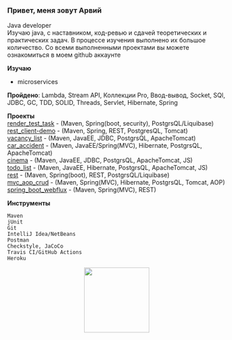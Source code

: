 ### Привет, меня зовут Арвий 
Java developer<br> 
Изучаю java, с наставником, код-ревью и сдачей теоретических и практических задач. В процессе изучения выполнено их большое количество. Со всеми выполненными проектами вы можете ознакомиться в моем github аккаунте

**Изучаю**
* microservices

**Пройдено**: 
Lambda, Stream API, Коллекции Pro, Ввод-вывод, Socket, SQl, JDBC, GC, TDD, SOLID, Threads, Servlet, Hibernate, Spring

**Проекты**
<br>[render_test_task](https://github.com/ArvikVan/farmrender) - (Maven, Spring(boot, security), PostgrsQL/Liquibase)
<br>[rest_client-demo](https://github.com/ArvikVan/restex) - (Maven, Spring, REST, PostgresQL, Tomcat)
<br>[vacancy_list](https://github.com/ArvikVan/job4j_dreamjob) - (Maven, JavaEE, JDBC, PostgrsQL, ApacheTomcat)
<br>[car_accident](https://github.com/ArvikVan/job4j_car_accident) - (Maven, JavaEE/Spring(MVC), Hibernate, PostgrsQL, ApacheTomcat)
<br>[cinema](https://github.com/ArvikVan/job4j_cinema) - (Maven, JavaEE, JDBC, PostgrsQL, ApacheTomcat, JS)
<br>[todo_list](https://github.com/ArvikVan/job4j_todo) - (Maven, JavaEE, Hibernate, PostgrsQL, ApacheTomcat, JS)
<br>[rest](https://github.com/ArvikVan/job4j_auth) - (Maven, Spring(boot), REST, PostgrsQL/Liquibase)
<br>[mvc_aop_crud](https://github.com/ArvikVan/mvchibernateaop) - (Maven, Spring(MVC), Hibernate, PostgrsQL, Tomcat, AOP)
<br>[spring_boot_webflux](https://github.com/ArvikVan/weather_reactive) - (Maven, Spring(MVC), REST)

**Инструменты**

    Maven
    jUnit
    Git
    IntelliJ Idea/NetBeans
    Postman
    Сheckstyle, JaCoCo
    Travis CI/GitHub Actions
    Heroku

<p align='center'>
   <a href="https://github-readme-stats.vercel.app/api?username=ArvikVan&show_icons=true&count_private=true">
<img height=150 src="https://github-readme-stats.vercel.app/api?username=ArvikVan&show_icons=true&count_private=true"/></a>

</p>
    
